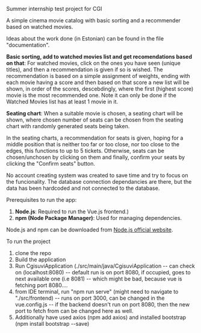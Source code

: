 Summer internship test project for CGI


A simple cinema movie catalog with basic sorting and a recommender based on watched movies.  

  

Ideas about the work done (in Estonian) can be found in the file "documentation".


  

**Basic sorting, add to watched movies list and get recomendations based on that**:
For watched movies, click on the ones you have seen (unique titles), and then a recommendation is given if so is wished.
The recommendation is based on a simple assignment of weights, ending with each movie having a score and then based on that score a new list will be shown, in order of the scores, descebdingly, where the first (highest score) movie is the most recommended one. Note it can only be done if the Watched Movies list has at least 1 movie in it.  

**Seating chart**:
When a suitable movie is chosen, a seating chart will be shown, where chosen number of seats can be chosen from the seating chart with randomly generated seats being taken.


In the seating charts, a recommendation for seats is given, hoping for a middle position that is neither too far or too close, nor too close to the edges,
this functions to up to 5 tickets. Otherwise, seats can be chosen/unchosen by clicking on them and finally, confirm your seats by clicking the "Confirm seats" button.  


No account creating system was created to save time and try to focus on the funcionality. The database connection dependancies are there, but the data has been hardcoded and not connected to the database.

Prerequisites to run the app:
1) **Node.js**: Required to run the Vue.js frontend.)
2) **npm (Node Package Manager)**: Used for managing dependencies.

Node.js and npm can be downloaded from [Node.js official website](https://nodejs.org/).




To run the project
1) clone the repo
2) Build the application
3) Run CgisuviApplication (./src/main/java/CgisuviApplication
    -- can check on (localhost:8080)
    -- default run is on port 8080, if occupied, goes to next available one (i.e 8081)
    -- which might be bad, because vue is fetching port 8080....
4) from IDE terminal, run "npm run serve" (might need to navigate to "./src/frontend)
    -- runs on port 3000, can be changed in the vue.config.js
    -- if the backend doesn't run on port 8080, then the new port to fetch from can be changed here as well.
5) Additionally have used axios (npm add axios) and installed bootstrap (npm install bootstrap --save)
